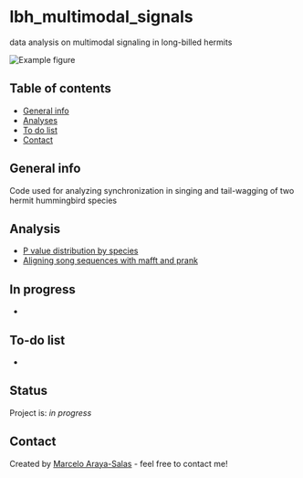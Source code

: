 # lbh_multimodal_signals
data analysis on multimodal signaling in long-billed hermits

![Example figure](./ouput/plots/176.SUR.2013.3.22.06.58.(1)-C9_2000-01-01T000000_000.jpeg)

## Table of contents
* [General info](#general-info)
* [Analyses](#Analyses)
* [To do list](#to-do-list)
* [Contact](#contact)

## General info

Code used for analyzing synchronization in singing and tail-wagging of two hermit hummingbird species 

## Analysis

* [P value distribution by species](https://rpubs.com/marcelo-araya-salas/403832)
* [Aligning song sequences with mafft and prank](https://rpubs.com/marcelo-araya-salas/601065)

## In progress

* 
## To-do list

* 

## Status
Project is: _in progress_

## Contact
Created by [Marcelo Araya-Salas](https://marceloarayasalas.weebly.com/) - feel free to contact me!


